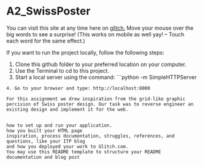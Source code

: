 # A2_SwissPoster

You can visit this site at any time here on [glitch.](https://pruitt-a2-swissposter.glitch.me)
Move your mouse over the big words to see a surprise!
(This works on mobile as well yay! – Touch each word for the same effect.)

If you want to run the project locally, follow the following steps:

1. Clone this github folder to your preferred location on your computer. 
2. Use the Terminal to cd to this project. 
3. Start a local server using the command: ```python -m SimpleHTTPServer
 ```
4. Go to your browser and type: http://localhost:8000 

For this assignment we drew inspiration from the grid-like graphic percision of Swiss poster design. Our task was to reverse engineer an existing design and implement it for the web.


how to set up and run your application.
how you built your HTML page
inspiration, process documentation, struggles, references, and questions, like your ITP blog
and how you deployed your work to Glitch.com.
You may use this README template to structure your README documentation and blog post